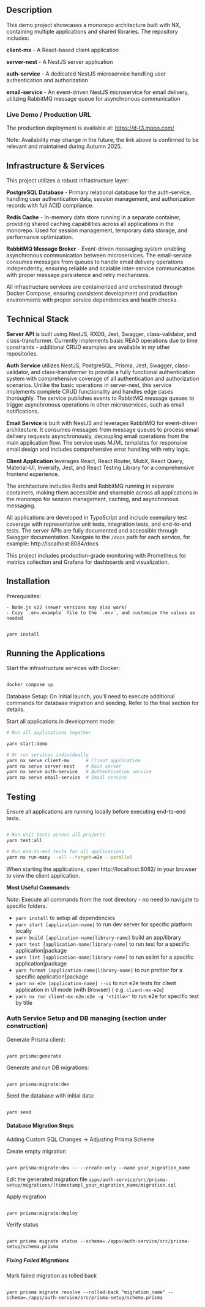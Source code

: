 ## Description

This demo project showcases a monorepo architecture built with NX, containing multiple applications and shared libraries. The repository includes:

**client-mx** - A React-based client application

**server-nest** - A NestJS server application

**auth-service** - A dedicated NestJS microservice handling user authentication and authorization

**email-service** - An event-driven NestJS microservice for email delivery, utilizing RabbitMQ message queue for asynchronous communication

### Live Demo / Production URL

The production deployment is available at: https://d-t3.mooo.com/

Note: Availability may change in the future; the link above is confirmed to be relevant and maintained during Autumn 2025. 

## Infrastructure & Services

This project utilizes a robust infrastructure layer:

**PostgreSQL Database** - Primary relational database for the auth-service, handling user authentication data, session management, and authorization records with full ACID compliance.

**Redis Cache** - In-memory data store running in a separate container, providing shared caching capabilities across all applications in the monorepo. Used for session management, temporary data storage, and performance optimization.

**RabbitMQ Message Broker** - Event-driven messaging system enabling asynchronous communication between microservices. The email-service consumes messages from queues to handle email delivery operations independently, ensuring reliable and scalable inter-service communication with proper message persistence and retry mechanisms.

All infrastructure services are containerized and orchestrated through Docker Compose, ensuring consistent development and production environments with proper service dependencies and health checks.

## Technical Stack

**Server API** is built using NestJS, RXDB, Jest, Swagger, class-validator, and class-transformer. Currently implements basic READ operations due to time constraints - additional CRUD examples are available in my other repositories.

**Auth Service** utilizes NestJS, PostgreSQL, Prisma, Jest, Swagger, class-validator, and class-transformer to provide a fully functional authentication system with comprehensive coverage of all authentication and authorization scenarios. Unlike the basic operations in server-nest, this service implements complete CRUD functionality and handles edge cases thoroughly. The service publishes events to RabbitMQ message queues to trigger asynchronous operations in other microservices, such as email notifications.

**Email Service** is built with NestJS and leverages RabbitMQ for event-driven architecture. It consumes messages from message queues to process email delivery requests asynchronously, decoupling email operations from the main application flow. The service uses MJML templates for responsive email design and includes comprehensive error handling with retry logic.

**Client Application** leverages React, React Router, MobX, React Query, Material-UI, Inversify, Jest, and React Testing Library for a comprehensive frontend experience.

The architecture includes Redis and RabbitMQ running in separate containers, making them accessible and shareable across all applications in the monorepo for session management, caching, and asynchronous messaging.

All applications are developed in TypeScript and include exemplary test coverage with representative unit tests, integration tests, and end-to-end tests.
The server APIs are fully documented and accessible through Swagger documentation. Navigate to the `/docs` path for each service, for example: http://localhost:8084/docs

This project includes production-grade monitoring with Prometheus for metrics collection and Grafana for dashboards and visualization.

## Installation

Prerequisites:

```
- Node.js v22 (newer versions may also work)
- Copy `.env.example` file to the `.env`, and customize the values as needed
```

```bash

yarn install
```

## Running the Applications

Start the infrastructure services with Docker:

```bash

docker compose up
```

Database Setup: On initial launch, you'll need to execute additional commands for database migration and seeding. Refer to the final section for details.

Start all applications in development mode:

```bash
# Run all applications together

yarn start:demo

# Or run services individually
yarn nx serve client-mx      # Client application
yarn nx serve server-nest    # Main server
yarn nx serve auth-service   # Authentication service
yarn nx serve email-service  # Email service
```

## Testing

Ensure all applications are running locally before executing end-to-end tests.

```bash

# Run unit tests across all projects
yarn test:all

# Run end-to-end tests for all applications
yarn nx run-many --all --target=e2e --parallel
```

When starting the applications, open http://localhost:8082/ in your browser 
to view the client application.


**Most Useful Commands:**

_Note_: Execute all commands from the root directory - no need to navigate to specific folders.

- `yarn install` to setup all dependencies
- `yarn start [application-name]` to run dev server for specific platform locally
- `yarn build [application-name|library-name]` build an app/library
- `yarn test [application-name|library-name]` to run test for a specific application|package
- `yarn lint [application-name|library-name]` to run eslint for a specific application|package
- `yarn format [application-name|library-name]` to run prettier for a specific application|package
- `yarn nx e2e [application-name] --ui` to run e2e tests for client application in UI mode (with Browser) (
  e.g. `client-mx-e2e`)
- `yarn nx run client-mx-e2e:e2e -g '<title>'` to run e2e for specific test by title

### Auth Service Setup and DB managing (section under construction)

Generate Prisma client:

```shell

yarn prisma:generate
```

Generate and run DB migrations:

```shell

yarn prisma:migrate:dev
```

Seed the database with initial data:

```shell

yarn seed
```

#### Database Migration Steps
Adding Custom SQL Changes -> Adjusting Prisma Scheme

Create empty migration
```shell

yarn prisma:migrate:dev -- --create-only --name your_migration_name
```

Edit the generated migration file
`apps/auth-service/src/prisma-setup/migrations/[timestamp]_your_migration_name/migration.sql`

Apply migration
```shell

yarn prisma:migrate:deploy
```

Verify status
```shell

yarn prisma migrate status --schema=./apps/auth-service/src/prisma-setup/schema.prisma
```


##### Fixing Failed Migrations

Mark failed migration as rolled back
```shell

yarn prisma migrate resolve --rolled-back "migration_name" --schema=./apps/auth-service/src/prisma-setup/schema.prisma
```
